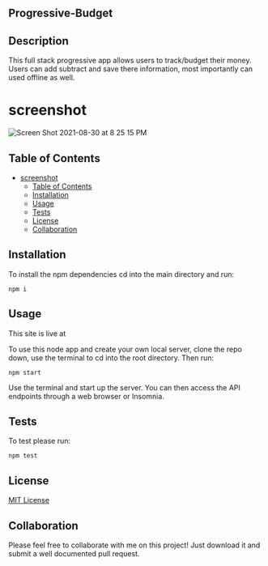 ## Progressive-Budget


## Description
This full stack progressive app allows users to track/budget their money. Users can add subtract and save there information, most importantly can used offline as well.

# screenshot
![Screen Shot 2021-08-30 at 8 25 15 PM](https://user-images.githubusercontent.com/85806673/131422435-a3d33164-9c20-48b7-9205-10e65b46635d.jpg)

## Table of Contents

- [screenshot](#screenshot)
  - [Table of Contents](#table-of-contents)
  - [Installation](#installation)
  - [Usage](#usage)
  - [Tests](#tests)
  - [License](#license)
  - [Collaboration](#collaboration)

## Installation

To install the npm dependencies cd into the main directory and run:

```
npm i
```

## Usage

This site is live at 

To use this node app and create your own local server, clone the repo down, use the terminal to cd into the root directory. Then run:

```
npm start
```

Use the terminal and start up the server. You can then access the API endpoints through a web browser or Insomnia.

## Tests

To test please run:

```
npm test
```

## License

[MIT License](https://opensource.org/licenses/MIT)

## Collaboration

Please feel free to collaborate with me on this project! Just download it and submit a well documented pull request.
